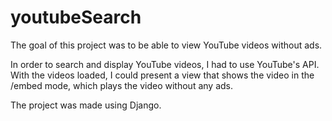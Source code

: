# youtubeSearch

The goal of this project was to be able to view YouTube videos without ads. 

In order to search and display YouTube videos, I had to use YouTube's API. With the videos loaded, I could present a view that shows the video in the /embed mode, which plays the video without any ads. 

The project was made using Django.
